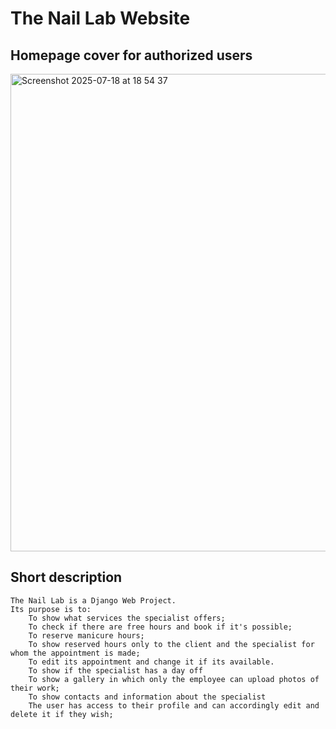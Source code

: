 # The Nail Lab Website

## Homepage cover for authorized users
<img width="628" height="764" alt="Screenshot 2025-07-18 at 18 54 37" src="https://github.com/user-attachments/assets/7fa0c61a-8481-4159-b292-cd65931ec7dd" />

## Short description
    The Nail Lab is a Django Web Project.
    Its purpose is to:
        To show what services the specialist offers;
        To check if there are free hours and book if it's possible;
        To reserve manicure hours;
        To show reserved hours only to the client and the specialist for whom the appointment is made;
        To edit its appointment and change it if its available.        
        To show if the specialist has a day off
        To show a gallery in which only the employee can upload photos of their work;
        To show contacts and information about the specialist
        The user has access to their profile and can accordingly edit and delete it if they wish;
